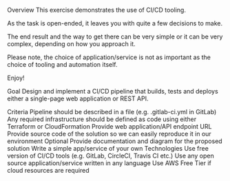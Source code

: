 Overview
This exercise demonstrates the use of CI/CD tooling.

As the task is open-ended, it leaves you with quite a few decisions to make.

The end result and the way to get there can be very simple or it can be very complex, depending on how you approach it.

Please note, the choice of application/service is not as important as the choice of tooling and automation itself.

Enjoy!

Goal
Design and implement a CI/CD pipeline that builds, tests and deploys either a single-page web application or REST API.

Criteria
Pipeline should be described in a file (e.g. .gitlab-ci.yml in GitLab)
Any required infrastructure should be defined as code using either Terraform or CloudFormation
Provide web application/API endpoint URL
Provide source code of the solution so we can easily reproduce it in our environment
Optional
Provide documentation and diagram for the proposed solution
Write a simple app/service of your own
Technologies
Use free version of CI/CD tools (e.g. GitLab, CircleCI, Travis CI etc.)
Use any open source application/service written in any language
Use AWS Free Tier if cloud resources are required
